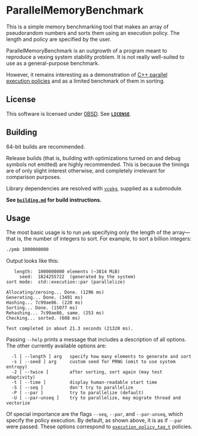 <!-- SPDX-License-Identifier: 0BSD -->

# ParallelMemoryBenchmark

This is a simple memory benchmarking tool that makes an array of pseudorandom
numbers and sorts them using an execution policy. The length and policy are
specified by the user.

ParallelMemoryBenchmark is an outgrowth of a program meant to reproduce a
vexing system stability problem. It is not really well-suited to use as a
general-purpose benchmark.

However, it remains interesting as a demonstration of [C++ parallel execution
policies](https://en.cppreference.com/w/cpp/algorithm/execution_policy_tag_t)
and as a limited benchmark of them in sorting.

## License

This software is licensed under [0BSD](https://spdx.org/licenses/0BSD.html).
See [**`LICENSE`**](LICENSE).

## Building

64-bit builds are recommended.

Release builds (that is, building with optimizations turned on and debug
symbols not emitted) are highly recommended. This is because the timings are of
only slight interest otherwise, and completely irrelevant for comparison
purposes.

Library dependencies are resolved with
[`vcpkg`](https://vcpkg.io/en/getting-started.html), supplied as a submodule.

**See [`building.md`](building.md) for build instructions.**

## Usage

The most basic usage is to run `pmb` specifying only the length of the
array—that is, the number of integers to sort. For example, to sort a billion
integers:

```sh
./pmb 1000000000
```

Output looks like this:

```text
   length:  1000000000 elements (~3814 MiB)
     seed:  1824255722  (generated by the system)
sort mode:  std::execution::par (parallelize)

Allocating/zeroing... Done. (1296 ms)
Generating... Done. (3491 ms)
Hashing... 7c99ae86. (220 ms)
Sorting... Done. (15077 ms)
Rehashing... 7c99ae86, same. (253 ms)
Checking... sorted. (608 ms)

Test completed in about 21.3 seconds (21320 ms).
```

Passing `--help` prints a message that includes a description of all options.
The other currently available options are:

```text
  -l [ --length ] arg   specify how many elements to generate and sort
  -s [ --seed ] arg     custom seed for PRNG (omit to use system entropy)
  -2 [ --twice ]        after sorting, sort again (may test adaptivity)
  -t [ --time ]         display human-readable start time
  -S [ --seq ]          don't try to parallelize
  -P [ --par ]          try to parallelize (default)
  -U [ --par-unseq ]    try to parallelize, may migrate thread and vectorize
```

Of special importance are the flags `--seq`, `--par`, and `--par-unseq`, which
specify the policy execution. By default, as shown above, it is as if `--par`
were passed. These options correspond to
[`execution_policy_tag_t`](https://en.cppreference.com/w/cpp/algorithm/execution_policy_tag_t)
policies.

